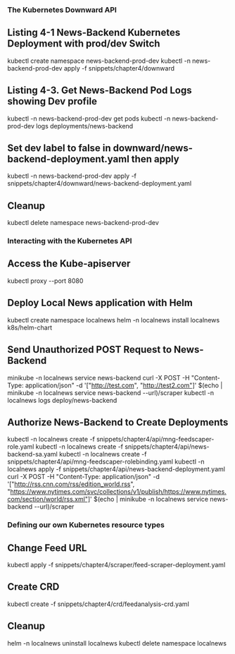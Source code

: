 ### The Kubernetes Downward API
## Listing 4-1 News-Backend Kubernetes Deployment with prod/dev Switch
kubectl create namespace news-backend-prod-dev
kubectl -n news-backend-prod-dev apply -f snippets/chapter4/downward
## Listing 4-3. Get News-Backend Pod Logs showing Dev profile
kubectl -n news-backend-prod-dev get pods
kubectl -n news-backend-prod-dev logs deployments/news-backend
## Set dev label to false in downward/news-backend-deployment.yaml then apply
kubectl -n news-backend-prod-dev apply -f snippets/chapter4/downward/news-backend-deployment.yaml
## Cleanup
kubectl delete namespace news-backend-prod-dev
### Interacting with the Kubernetes API
## Access the Kube-apiserver
kubectl proxy --port 8080
## Deploy Local News application with Helm
kubectl create namespace localnews
helm -n localnews install localnews k8s/helm-chart
## Send Unauthorized POST Request to News-Backend
minikube -n localnews service news-backend
curl -X POST -H "Content-Type: application/json" -d '["http://test.com", "http://test2.com"]' $(echo | minikube -n localnews service news-backend --url)/scraper
kubectl -n localnews logs deploy/news-backend
## Authorize News-Backend to Create Deployments
kubectl -n localnews create -f snippets/chapter4/api/mng-feedscaper-role.yaml
kubectl -n localnews create -f snippets/chapter4/api/news-backend-sa.yaml
kubectl -n localnews create -f snippets/chapter4/api/mng-feedscaper-rolebinding.yaml
kubectl -n localnews apply -f snippets/chapter4/api/news-backend-deployment.yaml
curl -X POST -H "Content-Type: application/json" -d '["http://rss.cnn.com/rss/edition_world.rss", "https://www.nytimes.com/svc/collections/v1/publish/https://www.nytimes.com/section/world/rss.xml"]' $(echo | minikube -n localnews service news-backend --url)/scraper
### Defining our own Kubernetes resource types
## Change Feed URL
kubectl apply -f snippets/chapter4/scraper/feed-scraper-deployment.yaml
## Create CRD
kubectl create -f snippets/chapter4/crd/feedanalysis-crd.yaml
## Cleanup
helm -n localnews uninstall localnews
kubectl delete namespace localnews